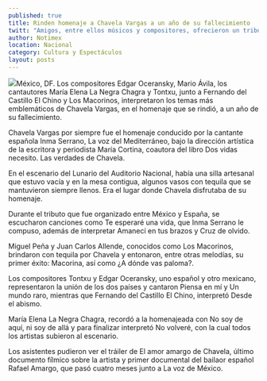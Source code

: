 ```yaml
---
published: true
title: Rinden homenaje a Chavela Vargas a un año de su fallecimiento
twitt: "Amigos, entre ellos músicos y compositores, ofrecieron un tributo en el Lunario del Auditorio Nacional en donde había una silla artesanal que estuvo vacía y en la mesa contigua, algunos vasos con tequila que se mantuvieron siempre llenos. Era el lugar donde la cantante disfrutaba de su homenaje."
author: Notimex
location: Nacional
category: Cultura y Espectáculos
layout: posts
---
```


![](http://i.imgur.com/4uD8408m.jpg)México, DF. Los compositores Edgar Oceransky, Mario Ávila, los cantautores María Elena La Negra Chagra y Tontxu, junto a Fernando del Castillo El Chino y Los Macorinos, interpretaron los temas más emblemáticos de Chavela Vargas, en el homenaje que se rindió, a un año de su fallecimiento.

Chavela Vargas por siempre fue el homenaje conducido por la cantante española Inma Serrano, La voz del Mediterráneo, bajo la dirección artística de la escritora y periodista María Cortina, coautora del libro Dos vidas necesito. Las verdades de Chavela.

En el escenario del Lunario del Auditorio Nacional, había una silla artesanal que estuvo vacía y en la mesa contigua, algunos vasos con tequila que se mantuvieron siempre llenos. Era el lugar donde Chavela disfrutaba de su homenaje.

Durante el tributo que fue organizado entre México y España, se escucharon canciones como Te esperaré una vida, que Inma Serrano le compuso, además de interpretar Amanecí en tus brazos y Cruz de olvido.

Miguel Peña y Juan Carlos Allende, conocidos como Los Macorinos, brindaron con tequila por Chavela y entonaron, entre otras melodías, su primer éxito: Macorina, así como ¿A dónde vas paloma?.

Los compositores Tontxu y Edgar Oceransky, uno español y otro mexicano, representaron la unión de los dos países y cantaron Piensa en mí y Un mundo raro, mientras que Fernando del Castillo El Chino, interpretó Desde el abismo.

María Elena La Negra Chagra, recordó a la homenajeada con No soy de aquí, ni soy de allá y para finalizar interpretó No volveré, con la cual todos los artistas subieron al escenario.

Los asistentes pudieron ver el tráiler de El amor amargo de Chavela, último documento fílmico sobre la artista y primer documental del bailaor español Rafael Amargo, que pasó cuatro meses junto a La voz de México.
